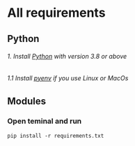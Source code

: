 # All requirements

## Python
###### 1. Install [Python](https://python.org) with version 3.8 or above
###### 1.1 Install [pyenv](https://github.com/pyenv/pyenv) if you use Linux or MacOs

## Modules
### Open teminal and run
```
pip install -r requirements.txt
```